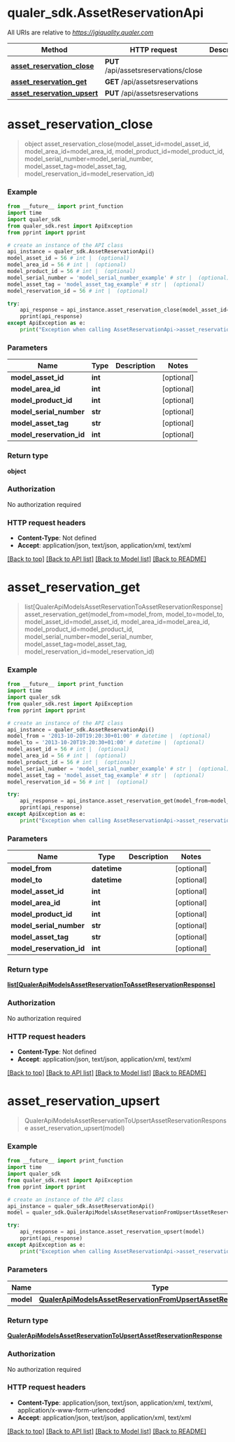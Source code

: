 # qualer_sdk.AssetReservationApi

All URIs are relative to *https://jgiquality.qualer.com*

Method | HTTP request | Description
------------- | ------------- | -------------
[**asset_reservation_close**](AssetReservationApi.md#asset_reservation_close) | **PUT** /api/assetsreservations/close | 
[**asset_reservation_get**](AssetReservationApi.md#asset_reservation_get) | **GET** /api/assetsreservations | 
[**asset_reservation_upsert**](AssetReservationApi.md#asset_reservation_upsert) | **PUT** /api/assetsreservations | 


# **asset_reservation_close**
> object asset_reservation_close(model_asset_id=model_asset_id, model_area_id=model_area_id, model_product_id=model_product_id, model_serial_number=model_serial_number, model_asset_tag=model_asset_tag, model_reservation_id=model_reservation_id)



### Example
```python
from __future__ import print_function
import time
import qualer_sdk
from qualer_sdk.rest import ApiException
from pprint import pprint

# create an instance of the API class
api_instance = qualer_sdk.AssetReservationApi()
model_asset_id = 56 # int |  (optional)
model_area_id = 56 # int |  (optional)
model_product_id = 56 # int |  (optional)
model_serial_number = 'model_serial_number_example' # str |  (optional)
model_asset_tag = 'model_asset_tag_example' # str |  (optional)
model_reservation_id = 56 # int |  (optional)

try:
    api_response = api_instance.asset_reservation_close(model_asset_id=model_asset_id, model_area_id=model_area_id, model_product_id=model_product_id, model_serial_number=model_serial_number, model_asset_tag=model_asset_tag, model_reservation_id=model_reservation_id)
    pprint(api_response)
except ApiException as e:
    print("Exception when calling AssetReservationApi->asset_reservation_close: %s\n" % e)
```

### Parameters

Name | Type | Description  | Notes
------------- | ------------- | ------------- | -------------
 **model_asset_id** | **int**|  | [optional] 
 **model_area_id** | **int**|  | [optional] 
 **model_product_id** | **int**|  | [optional] 
 **model_serial_number** | **str**|  | [optional] 
 **model_asset_tag** | **str**|  | [optional] 
 **model_reservation_id** | **int**|  | [optional] 

### Return type

**object**

### Authorization

No authorization required

### HTTP request headers

 - **Content-Type**: Not defined
 - **Accept**: application/json, text/json, application/xml, text/xml

[[Back to top]](#) [[Back to API list]](../README.md#documentation-for-api-endpoints) [[Back to Model list]](../README.md#documentation-for-models) [[Back to README]](../README.md)

# **asset_reservation_get**
> list[QualerApiModelsAssetReservationToAssetReservationResponse] asset_reservation_get(model_from=model_from, model_to=model_to, model_asset_id=model_asset_id, model_area_id=model_area_id, model_product_id=model_product_id, model_serial_number=model_serial_number, model_asset_tag=model_asset_tag, model_reservation_id=model_reservation_id)



### Example
```python
from __future__ import print_function
import time
import qualer_sdk
from qualer_sdk.rest import ApiException
from pprint import pprint

# create an instance of the API class
api_instance = qualer_sdk.AssetReservationApi()
model_from = '2013-10-20T19:20:30+01:00' # datetime |  (optional)
model_to = '2013-10-20T19:20:30+01:00' # datetime |  (optional)
model_asset_id = 56 # int |  (optional)
model_area_id = 56 # int |  (optional)
model_product_id = 56 # int |  (optional)
model_serial_number = 'model_serial_number_example' # str |  (optional)
model_asset_tag = 'model_asset_tag_example' # str |  (optional)
model_reservation_id = 56 # int |  (optional)

try:
    api_response = api_instance.asset_reservation_get(model_from=model_from, model_to=model_to, model_asset_id=model_asset_id, model_area_id=model_area_id, model_product_id=model_product_id, model_serial_number=model_serial_number, model_asset_tag=model_asset_tag, model_reservation_id=model_reservation_id)
    pprint(api_response)
except ApiException as e:
    print("Exception when calling AssetReservationApi->asset_reservation_get: %s\n" % e)
```

### Parameters

Name | Type | Description  | Notes
------------- | ------------- | ------------- | -------------
 **model_from** | **datetime**|  | [optional] 
 **model_to** | **datetime**|  | [optional] 
 **model_asset_id** | **int**|  | [optional] 
 **model_area_id** | **int**|  | [optional] 
 **model_product_id** | **int**|  | [optional] 
 **model_serial_number** | **str**|  | [optional] 
 **model_asset_tag** | **str**|  | [optional] 
 **model_reservation_id** | **int**|  | [optional] 

### Return type

[**list[QualerApiModelsAssetReservationToAssetReservationResponse]**](QualerApiModelsAssetReservationToAssetReservationResponse.md)

### Authorization

No authorization required

### HTTP request headers

 - **Content-Type**: Not defined
 - **Accept**: application/json, text/json, application/xml, text/xml

[[Back to top]](#) [[Back to API list]](../README.md#documentation-for-api-endpoints) [[Back to Model list]](../README.md#documentation-for-models) [[Back to README]](../README.md)

# **asset_reservation_upsert**
> QualerApiModelsAssetReservationToUpsertAssetReservationResponse asset_reservation_upsert(model)



### Example
```python
from __future__ import print_function
import time
import qualer_sdk
from qualer_sdk.rest import ApiException
from pprint import pprint

# create an instance of the API class
api_instance = qualer_sdk.AssetReservationApi()
model = qualer_sdk.QualerApiModelsAssetReservationFromUpsertAssetReservationModel() # QualerApiModelsAssetReservationFromUpsertAssetReservationModel | 

try:
    api_response = api_instance.asset_reservation_upsert(model)
    pprint(api_response)
except ApiException as e:
    print("Exception when calling AssetReservationApi->asset_reservation_upsert: %s\n" % e)
```

### Parameters

Name | Type | Description  | Notes
------------- | ------------- | ------------- | -------------
 **model** | [**QualerApiModelsAssetReservationFromUpsertAssetReservationModel**](QualerApiModelsAssetReservationFromUpsertAssetReservationModel.md)|  | 

### Return type

[**QualerApiModelsAssetReservationToUpsertAssetReservationResponse**](QualerApiModelsAssetReservationToUpsertAssetReservationResponse.md)

### Authorization

No authorization required

### HTTP request headers

 - **Content-Type**: application/json, text/json, application/xml, text/xml, application/x-www-form-urlencoded
 - **Accept**: application/json, text/json, application/xml, text/xml

[[Back to top]](#) [[Back to API list]](../README.md#documentation-for-api-endpoints) [[Back to Model list]](../README.md#documentation-for-models) [[Back to README]](../README.md)

